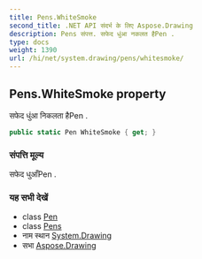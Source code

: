 ```yaml
---
title: Pens.WhiteSmoke
second_title: .NET API संदर्भ के लिए Aspose.Drawing
description: Pens संपत्त. सफेद धुंआ नकलत हैPen .
type: docs
weight: 1390
url: /hi/net/system.drawing/pens/whitesmoke/
---
```

## Pens.WhiteSmoke property

सफेद धुंआ निकलता हैPen .

```csharp
public static Pen WhiteSmoke { get; }
```

### संपत्ति मूल्य

सफेद धुआँPen .

### यह सभी देखें

* class [Pen](../../pen/)
* class [Pens](../)
* नाम स्थान [System.Drawing](../../pens/)
* सभा [Aspose.Drawing](../../../)


